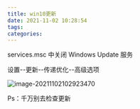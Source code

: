 ```yaml
---
title: win10更新
date: 2021-11-02 10:28:54
tags:
categories:
---
```




services.msc 中关闭 Windows Update 服务



设置--更新--传递优化--高级选项

![image-20211102102923470](https://picgo-freejim.oss-cn-beijing.aliyuncs.com/to_upload/image-20211102102923470.png)



Ps：千万别去检查更新